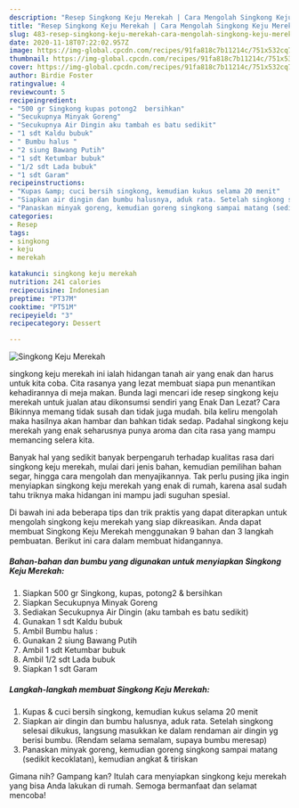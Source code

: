 ```yaml
---
description: "Resep Singkong Keju Merekah | Cara Mengolah Singkong Keju Merekah Yang Menggugah Selera"
title: "Resep Singkong Keju Merekah | Cara Mengolah Singkong Keju Merekah Yang Menggugah Selera"
slug: 483-resep-singkong-keju-merekah-cara-mengolah-singkong-keju-merekah-yang-menggugah-selera
date: 2020-11-18T07:22:02.957Z
image: https://img-global.cpcdn.com/recipes/91fa818c7b11214c/751x532cq70/singkong-keju-merekah-foto-resep-utama.jpg
thumbnail: https://img-global.cpcdn.com/recipes/91fa818c7b11214c/751x532cq70/singkong-keju-merekah-foto-resep-utama.jpg
cover: https://img-global.cpcdn.com/recipes/91fa818c7b11214c/751x532cq70/singkong-keju-merekah-foto-resep-utama.jpg
author: Birdie Foster
ratingvalue: 4
reviewcount: 5
recipeingredient:
- "500 gr Singkong kupas potong2  bersihkan"
- "Secukupnya Minyak Goreng"
- "Secukupnya Air Dingin aku tambah es batu sedikit"
- "1 sdt Kaldu bubuk"
- " Bumbu halus "
- "2 siung Bawang Putih"
- "1 sdt Ketumbar bubuk"
- "1/2 sdt Lada bubuk"
- "1 sdt Garam"
recipeinstructions:
- "Kupas &amp; cuci bersih singkong, kemudian kukus selama 20 menit"
- "Siapkan air dingin dan bumbu halusnya, aduk rata. Setelah singkong selesai dikukus, langsung masukkan ke dalam rendaman air dingin yg berisi bumbu. (Rendam selama semalam, supaya bumbu meresap)"
- "Panaskan minyak goreng, kemudian goreng singkong sampai matang (sedikit kecoklatan), kemudian angkat &amp; tiriskan"
categories:
- Resep
tags:
- singkong
- keju
- merekah

katakunci: singkong keju merekah 
nutrition: 241 calories
recipecuisine: Indonesian
preptime: "PT37M"
cooktime: "PT51M"
recipeyield: "3"
recipecategory: Dessert

---
```



![Singkong Keju Merekah](https://img-global.cpcdn.com/recipes/91fa818c7b11214c/751x532cq70/singkong-keju-merekah-foto-resep-utama.jpg)


singkong keju merekah ini ialah hidangan tanah air yang enak dan harus untuk kita coba. Cita rasanya yang lezat membuat siapa pun menantikan kehadirannya di meja makan.
Bunda lagi mencari ide resep singkong keju merekah untuk jualan atau dikonsumsi sendiri yang Enak Dan Lezat? Cara Bikinnya memang tidak susah dan tidak juga mudah. bila keliru mengolah maka hasilnya akan hambar dan bahkan tidak sedap. Padahal singkong keju merekah yang enak seharusnya punya aroma dan cita rasa yang mampu memancing selera kita.

Banyak hal yang sedikit banyak berpengaruh terhadap kualitas rasa dari singkong keju merekah, mulai dari jenis bahan, kemudian pemilihan bahan segar, hingga cara mengolah dan menyajikannya. Tak perlu pusing jika ingin menyiapkan singkong keju merekah yang enak di rumah, karena asal sudah tahu triknya maka hidangan ini mampu jadi suguhan spesial.




Di bawah ini ada beberapa tips dan trik praktis yang dapat diterapkan untuk mengolah singkong keju merekah yang siap dikreasikan. Anda dapat membuat Singkong Keju Merekah menggunakan 9 bahan dan 3 langkah pembuatan. Berikut ini cara dalam membuat hidangannya.

<!--inarticleads1-->

##### Bahan-bahan dan bumbu yang digunakan untuk menyiapkan Singkong Keju Merekah:

1. Siapkan 500 gr Singkong, kupas, potong2 &amp; bersihkan
1. Siapkan Secukupnya Minyak Goreng
1. Sediakan Secukupnya Air Dingin (aku tambah es batu sedikit)
1. Gunakan 1 sdt Kaldu bubuk
1. Ambil  Bumbu halus :
1. Gunakan 2 siung Bawang Putih
1. Ambil 1 sdt Ketumbar bubuk
1. Ambil 1/2 sdt Lada bubuk
1. Siapkan 1 sdt Garam




<!--inarticleads2-->

##### Langkah-langkah membuat Singkong Keju Merekah:

1. Kupas &amp; cuci bersih singkong, kemudian kukus selama 20 menit
1. Siapkan air dingin dan bumbu halusnya, aduk rata. Setelah singkong selesai dikukus, langsung masukkan ke dalam rendaman air dingin yg berisi bumbu. (Rendam selama semalam, supaya bumbu meresap)
1. Panaskan minyak goreng, kemudian goreng singkong sampai matang (sedikit kecoklatan), kemudian angkat &amp; tiriskan




Gimana nih? Gampang kan? Itulah cara menyiapkan singkong keju merekah yang bisa Anda lakukan di rumah. Semoga bermanfaat dan selamat mencoba!
